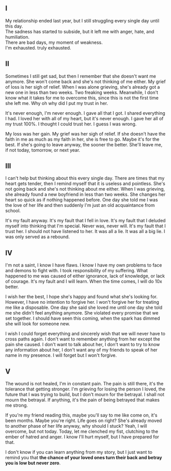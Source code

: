 I
---
My relationship ended last year, but I still struggling every single day until this day.<br/>
The sadness has started to subside, but it left me with anger, hate, and humiliation.<br/>
There are bad days, my moment of weakness.<br/>
I'm exhausted. truly exhausted.<br/>

II
---
Sometimes I still get sad, but then I remember that she doesn't want me anymore. She won't come back and she's not thinking of me either. My grief of loss is her sigh of relief. When I was alone grieving, she's already got a new one in less than two weeks. Two freaking weeks. Meanwhile, I don't know what it takes for me to overcome this, since this is not the first time she left me. Why oh why did I put my trust in her.<br/>

It's never enough, I'm never enough. I gave all that I got. I shared everything I had. I loved her with all of my heart, but it's never enough. I gave her all of my trust 100%. I thought I could trust her. I guess I was wrong.<br/>

My loss was her gain. My grief was her sigh of relief. If she doesn't have the faith in me as much as my faith in her, she is free to go. Maybe it's for the best. If she's going to leave anyway, the sooner the better. She'll leave me, if not today, tomorrow, or next year. <br/>

III
---
I can't help but thinking about this every single day. There are times that my heart gets tender, then I remind myself that it is useless and pointless. She's not going back and she's not thinking about me either. When I was grieving, she already found a new boyfriend in less than two weeks. She changes her heart so quick as if nothing happened before. One day she told me I was the love of her life and then suddenly I'm just an old acquaintance from school.<br/>

It's my fault anyway. It's my fault that I fell in love. It's my fault that I deluded myself into thinking that I'm special. Never was, never will. It's my fault that I trust her. I should not have listened to her. It was all a lie. It was all a big lie. I was only served as a rebound.<br/>

IV
---
I'm not a saint, I know I have flaws. I know I have my own problems to face and demons to fight with. I took responsibility of my suffering. What happened to me was caused of either ignorance, lack of knowledge, or lack of courage. It's my fault and I will learn. When the time comes, I will do 10x better.<br/>

I wish her the best, I hope she's happy and found what she's looking for. However, I have no intention to forgive her. I won't forgive her for treating me like a disposable. One day she said she loved me until one day she told me she didn't feel anything anymore. She violated every promise that we set together. I should have seen this coming, when the spark has dimmed she will look for someone new.<br/> 

I wish I could forget everything and sincerely wish that we will never have to cross paths again. I don't want to remember anything from her except the pain she caused. I don't want to talk about her, I don't want to try to know any information about her, I don't want any of my friends to speak of her name in my presence. I will forget but I won't forgive.<br/>

V
---
The wound is not healed, I'm in constant pain. The pain is still there, it's the tolerance that getting stronger. I'm grieving for losing the person I loved, the future that I was trying to build, but I don't mourn for the betrayal. I shall not mourn the betrayal. If anything, it's the pain of being betrayed that makes me strong.<br/>

If you're my friend reading this, maybe you'll say to me like come on, it's been months. Maybe you're right. Life goes on right? She's already moved to another phase of her life anyway, why should I stuck? Yeah, I will overcome, but not today. Today, let me clenched my fist, clutching to the ember of hatred and anger. I know I'll hurt myself, but I have prepared for that.<br/>

I don't know if you can learn anything from my story, but I just want to remind you that **the chance of your loved ones turn their back and betray you is low but never zero**.

